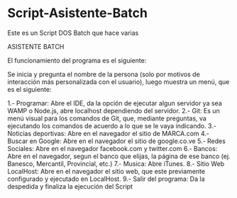 # Script-Asistente-Batch
Este es un Script DOS Batch que hace varias

ASISTENTE BATCH

El funcionamiento del programa es el siguiente:

Se inicia y pregunta el nombre de la persona (solo por motivos de interacción más personalizada con el usuario), luego muestra un menú, que es el siguiente:

1.- Programar: Abre el IDE, da la opción de ejecutar algun servidor ya sea WAMP o Node.js, abre localhost dependiendo del servidor.
2.- Git: Es un menú visual para los comandos de Git, que, mediante preguntas, va ejecutando los comandos de acuerdo a lo que se le vaya indicando.
3.- Noticias deportivas: Abre en el navegador el sitio de MARCA.com
4.- Buscar en Google: Abre en el navegador el sitio de google.co.ve
5.- Redes Sociales: Abre en el navegador facebook.com y twitter.com
6.- Bancos: Abre en el navegador, segun el banco que elijas, la página de ese banco (ej. Banesco, Mercantil, Provincial, etc.)
7.- Musica: Abre iTunes.
8.- Sitio Web LocalHost: Abre en el navegador el sitio web, que este previamente configurado y ejecutado en LocalHost.
9.- Salir del programa: Da la despedida y finaliza la ejecución del Script
